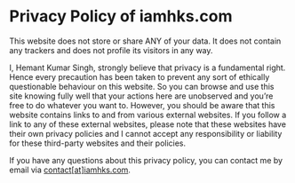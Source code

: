 # Privacy Policy of iamhks.com

This website does not store or share ANY of your data. It does not contain any trackers and does not profile its visitors in any way.

I, Hemant Kumar Singh, strongly believe that privacy is a fundamental right. Hence every precaution has been taken to prevent any sort of ethically questionable behaviour on this website. So you can browse and use this site knowing fully well that your actions here are unobserved and youʼre free to do whatever you want to. However, you should be aware that this website contains links to and from various external websites. If you follow a link to any of these external websites, please note that these websites have their own privacy policies and I cannot accept any responsibility or liability for these third-party websites and their policies.

If you have any questions about this privacy policy, you can contact me by email via [contact[at]iamhks.com](mailto:contact@iamhks.com).
